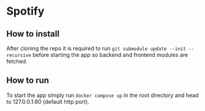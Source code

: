 # Spotify

## How to install

After cloning the repo it is required to run `git submodule update --init --recursive` before starting the app so backend and frontend modules are fetched.

## How to run

To start the app simply run `docker compose up` in the root directory and head to 127.0.0.1:80 (default http port).